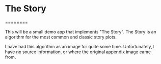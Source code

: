 # The Story
========

This will be a small demo app that implements "The Story". The Story is an
algorithm for the most common and classic story plots.

I have had this algorithm as an image for quite some time. Unfortunately,
I have no source information, or where the original appendix image came from.